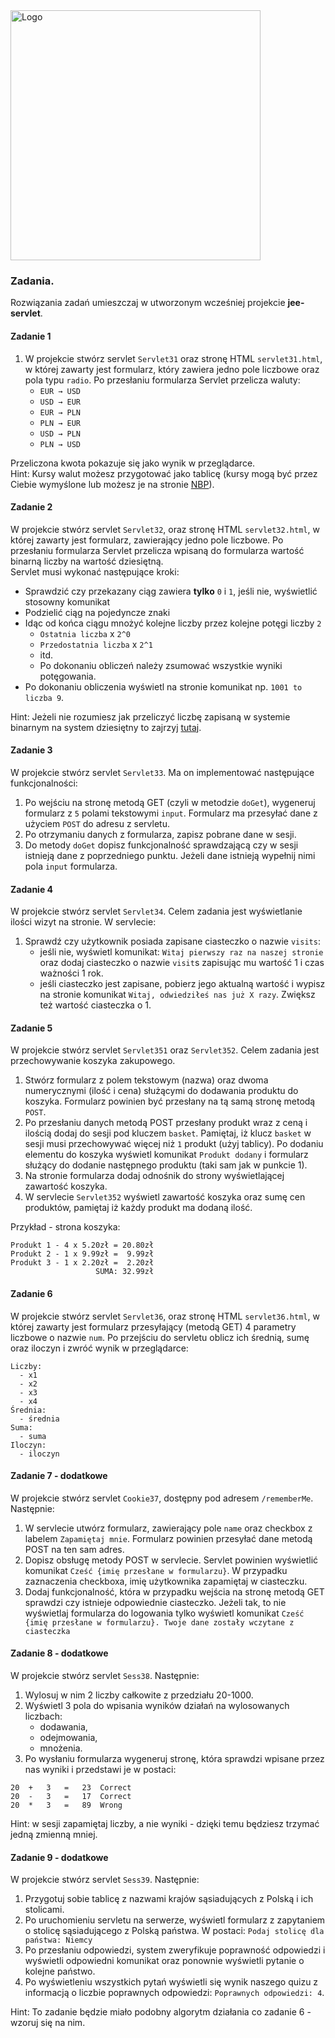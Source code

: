 <img alt="Logo" src="http://coderslab.pl/svg/logo-coderslab.svg" width="400">

### Zadania.

Rozwiązania zadań umieszczaj w utworzonym wcześniej projekcie **jee-servlet**.

#### Zadanie 1

1. W projekcie stwórz servlet `Servlet31` oraz stronę HTML `servlet31.html`,
w której zawarty jest formularz, który zawiera jedno pole liczbowe oraz pola typu `radio`. 
Po przesłaniu formularza Servlet przelicza waluty:  
    * `EUR → USD`
    * `USD → EUR`
    * `EUR → PLN`
    * `PLN → EUR`
    * `USD → PLN`
    * `PLN → USD`
  
Przeliczona kwota pokazuje się jako wynik w przeglądarce.  
Hint: Kursy walut możesz przygotować jako tablicę (kursy mogą być przez Ciebie wymyślone lub możesz je na stronie [NBP][nbp]).


#### Zadanie 2

W projekcie stwórz servlet `Servlet32`, oraz stronę HTML `servlet32.html`, w której zawarty jest formularz, zawierający jedno pole liczbowe. Po przesłaniu formularza Servlet przelicza wpisaną do formularza wartość binarną liczby na wartość dziesiętną.  
Servlet musi wykonać następujące kroki:  
  * Sprawdzić czy przekazany ciąg zawiera **tylko** `0` i `1`, jeśli nie, wyświetlić stosowny komunikat
  * Podzielić ciąg na pojedyncze znaki
  * Idąc od końca ciągu mnożyć kolejne liczby przez kolejne potęgi liczby `2`  
    * `Ostatnia liczba` x `2^0`
    * `Przedostatnia liczba` x `2^1`
    * itd.
    * Po dokonaniu obliczeń należy zsumować wszystkie wyniki potęgowania.
  * Po dokonaniu obliczenia wyświetl na stronie komunikat np. `1001 to liczba 9`.


Hint: Jeżeli nie rozumiesz jak przeliczyć liczbę zapisaną w systemie binarnym na system dziesiętny to zajrzyj [tutaj][binary-convertion].


#### Zadanie 3
W projekcie stwórz servlet `Servlet33`. Ma on implementować następujące funkcjonalności:
1. Po wejściu na stronę metodą GET (czyli w metodzie `doGet`), wygeneruj formularz z `5` polami tekstowymi `input`. Formularz ma przesyłać dane z użyciem `POST` do adresu z servletu.
2. Po otrzymaniu danych z formularza, zapisz pobrane dane w sesji.
3. Do metody `doGet` dopisz funkcjonalność sprawdzającą czy w sesji istnieją dane z poprzedniego punktu. Jeżeli dane istnieją  wypełnij nimi pola `input` formularza.

#### Zadanie 4
W projekcie stwórz servlet `Servlet34`. Celem zadania jest wyświetlanie ilości wizyt na stronie. W servlecie:
1. Sprawdź czy użytkownik posiada zapisane ciasteczko o nazwie `visits`:
    * jeśli nie, wyświetl komunikat: `Witaj pierwszy raz na naszej stronie` oraz dodaj ciasteczko o nazwie `visit`s zapisując mu wartość 1 i czas ważności 1 rok.
    * jeśli ciasteczko jest zapisane, pobierz jego aktualną wartość i wypisz na stronie komunikat `Witaj, odwiedziłeś nas już X razy`. Zwiększ też wartość ciasteczka o 1.

#### Zadanie 5
W projekcie stwórz servlet `Servlet351` oraz `Servlet352`. Celem zadania jest przechowywanie koszyka zakupowego.
1. Stwórz formularz z polem tekstowym (nazwa) oraz dwoma numerycznymi (ilość i cena) służącymi do dodawania produktu do koszyka. Formularz powinien być przesłany na tą samą stronę metodą `POST`. 
2. Po przesłaniu danych metodą POST przesłany produkt wraz z ceną i ilością dodaj do sesji pod kluczem `basket`.
 Pamiętaj, iż klucz `basket` w sesji musi przechowywać więcej niż `1` produkt (użyj tablicy). 
 Po dodaniu elementu do koszyka wyświetl komunikat `Produkt dodany` i formularz służący do dodanie następnego produktu (taki sam jak w punkcie 1).
3. Na stronie formularza dodaj odnośnik do strony wyświetlającej zawartość koszyka.
4. W servlecie `Servlet352` wyświetl zawartość koszyka oraz sumę cen produktów, pamiętaj iż każdy produkt ma dodaną ilość.

Przykład - strona koszyka:
```
Produkt 1 - 4 x 5.20zł = 20.80zł
Produkt 2 - 1 x 9.99zł =  9.99zł
Produkt 3 - 1 x 2.20zł =  2.20zł
                   SUMA: 32.99zł
```

#### Zadanie 6

W projekcie stwórz servlet `Servlet36`, oraz stronę HTML `servlet36.html`, 
w której zawarty jest formularz przesyłający (metodą GET) 4 parametry liczbowe o nazwie `num`.
 Po przejściu do servletu oblicz ich średnią, sumę oraz iloczyn i zwróć wynik w przeglądarce:

````
Liczby:
  - x1
  - x2
  - x3
  - x4
Średnia:
  - średnia 
Suma:
  - suma 
Iloczyn:
  - iloczyn 
````

#### Zadanie 7 - dodatkowe

W projekcie stwórz servlet `Cookie37`, dostępny pod adresem `/rememberMe`. Następnie:
1. W servlecie utwórz formularz, zawierający pole `name` oraz checkbox z labelem `Zapamiętaj mnie`.
 Formularz powinien przesyłać dane metodą POST na ten sam adres.
2. Dopisz obsługę metody POST w servlecie. Servlet powinien wyświetlić komunikat `Cześć {imię przesłane w formularzu}`.
 W przypadku zaznaczenia checkboxa, imię użytkownika zapamiętaj w ciasteczku.
3. Dodaj funkcjonalność, która w przypadku wejścia na stronę metodą GET sprawdzi czy istnieje odpowiednie ciasteczko.
 Jeżeli tak, to nie wyświetlaj formularza do logowania tylko wyświetl komunikat `Cześć {imię przesłane w formularzu}. Twoje dane zostały wczytane z ciasteczka`

#### Zadanie 8 - dodatkowe

W projekcie stwórz servlet `Sess38`. Następnie:
1. Wylosuj w nim 2 liczby całkowite z przedziału 20-1000.
2. Wyświetl 3 pola do wpisania wyników działań na wylosowanych liczbach:
    * dodawania, 
    * odejmowania, 
    * mnożenia.
3. Po wysłaniu formularza wygeneruj stronę, która sprawdzi wpisane przez nas wyniki i przedstawi je w postaci:

```
20	+	3	=	23	Correct
20	-	3	=	17	Correct
20	*	3	=	89	Wrong
```
Hint: w sesji zapamiętaj liczby, a nie wyniki - dzięki temu będziesz trzymać jedną zmienną mniej. 

#### Zadanie 9 - dodatkowe

W projekcie stwórz servlet `Sess39`. Następnie:
1. Przygotuj sobie tablicę z nazwami krajów sąsiadujących z Polską i ich stolicami.
2. Po uruchomieniu servletu na serwerze, wyświetl formularz z zapytaniem o stolicę sąsiadującego z Polską państwa. W postaci: `Podaj stolicę dla państwa: Niemcy `
3. Po przesłaniu odpowiedzi, system zweryfikuje poprawność odpowiedzi i wyświetli odpowiedni komunikat oraz ponownie wyświetli pytanie o kolejne państwo.
4. Po wyświetleniu wszystkich pytań wyświetli się wynik naszego quizu z informacją o liczbie poprawnych odpowiedzi:
`Poprawnych odpowiedzi: 4`.

Hint: To zadanie będzie miało podobny algorytm działania co zadanie 6 - wzoruj się na nim.


<!-- Links -->
[degrees-convertion]:https://pl.wikipedia.org/wiki/Skala_Fahrenheita#Spos.C3.B3b_dok.C5.82adny
[submit-btns]:http://stackoverflow.com/a/2680198
[nbp]:http://www.nbp.pl/home.aspx?navid=archa&c=/ascx/tabarch.ascx&n=a008z170112
[binary-convertion]:http://www.wikihow.com/Convert-from-Binary-to-Decimal
[lorempixel]:http://lorempixel.com/